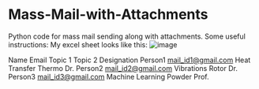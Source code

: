 # Mass-Mail-with-Attachments
Python code for mass mail sending along with attachments.
Some useful instructions:
My excel sheet looks like this:
![image](https://user-images.githubusercontent.com/116233019/196860205-f84bb2e7-c869-411e-96e2-c27d656f50ba.png)

Name	    Email	              Topic 1	           Topic 2	   Designation
Person1	  mail_id1@gmail.com	Heat Transfer	     Thermo	     Dr.
Person2 	mail_id2@gmail.com	Vibrations	       Rotor       Dr.
Person3 	mail_id3@gmail.com	Machine Learning	 Powder	     Prof.

